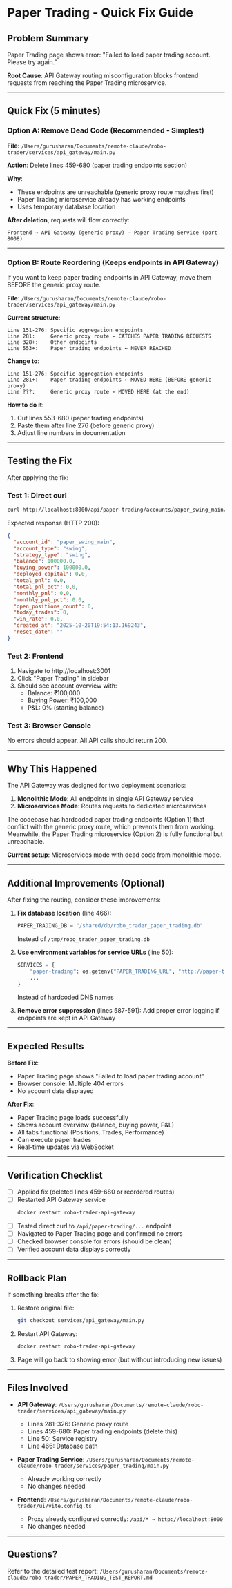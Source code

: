 # Paper Trading - Quick Fix Guide

## Problem Summary

Paper Trading page shows error: "Failed to load paper trading account. Please try again."

**Root Cause**: API Gateway routing misconfiguration blocks frontend requests from reaching the Paper Trading microservice.

---

## Quick Fix (5 minutes)

### Option A: Remove Dead Code (Recommended - Simplest)

**File**: `/Users/gurusharan/Documents/remote-claude/robo-trader/services/api_gateway/main.py`

**Action**: Delete lines 459-680 (paper trading endpoints section)

**Why**:
- These endpoints are unreachable (generic proxy route matches first)
- Paper Trading microservice already has working endpoints
- Uses temporary database location

**After deletion**, requests will flow correctly:
```
Frontend → API Gateway (generic proxy) → Paper Trading Service (port 8008)
```

---

### Option B: Route Reordering (Keeps endpoints in API Gateway)

If you want to keep paper trading endpoints in API Gateway, move them BEFORE the generic proxy route.

**File**: `/Users/gurusharan/Documents/remote-claude/robo-trader/services/api_gateway/main.py`

**Current structure**:
```
Line 151-276: Specific aggregation endpoints
Line 281:     Generic proxy route ← CATCHES PAPER TRADING REQUESTS
Line 328+:    Other endpoints
Line 553+:    Paper trading endpoints ← NEVER REACHED
```

**Change to**:
```
Line 151-276: Specific aggregation endpoints
Line 281+:    Paper trading endpoints ← MOVED HERE (BEFORE generic proxy)
Line ???:     Generic proxy route ← MOVED HERE (at the end)
```

**How to do it**:
1. Cut lines 553-680 (paper trading endpoints)
2. Paste them after line 276 (before generic proxy)
3. Adjust line numbers in documentation

---

## Testing the Fix

After applying the fix:

### Test 1: Direct curl
```bash
curl http://localhost:8000/api/paper-trading/accounts/paper_swing_main/overview
```

Expected response (HTTP 200):
```json
{
  "account_id": "paper_swing_main",
  "account_type": "swing",
  "strategy_type": "swing",
  "balance": 100000.0,
  "buying_power": 100000.0,
  "deployed_capital": 0.0,
  "total_pnl": 0.0,
  "total_pnl_pct": 0.0,
  "monthly_pnl": 0.0,
  "monthly_pnl_pct": 0.0,
  "open_positions_count": 0,
  "today_trades": 0,
  "win_rate": 0.0,
  "created_at": "2025-10-20T19:54:13.169243",
  "reset_date": ""
}
```

### Test 2: Frontend
1. Navigate to http://localhost:3001
2. Click "Paper Trading" in sidebar
3. Should see account overview with:
   - Balance: ₹100,000
   - Buying Power: ₹100,000
   - P&L: 0% (starting balance)

### Test 3: Browser Console
No errors should appear. All API calls should return 200.

---

## Why This Happened

The API Gateway was designed for two deployment scenarios:

1. **Monolithic Mode**: All endpoints in single API Gateway service
2. **Microservices Mode**: Routes requests to dedicated microservices

The codebase has hardcoded paper trading endpoints (Option 1) that conflict with the generic proxy route, which prevents them from working. Meanwhile, the Paper Trading microservice (Option 2) is fully functional but unreachable.

**Current setup**: Microservices mode with dead code from monolithic mode.

---

## Additional Improvements (Optional)

After fixing the routing, consider these improvements:

1. **Fix database location** (line 466):
   ```python
   PAPER_TRADING_DB = "/shared/db/robo_trader_paper_trading.db"
   ```
   Instead of `/tmp/robo_trader_paper_trading.db`

2. **Use environment variables for service URLs** (line 50):
   ```python
   SERVICES = {
       "paper-trading": os.getenv("PAPER_TRADING_URL", "http://paper-trading:8008"),
       ...
   }
   ```
   Instead of hardcoded DNS names

3. **Remove error suppression** (lines 587-591):
   Add proper error logging if endpoints are kept in API Gateway

---

## Expected Results

**Before Fix**:
- Paper Trading page shows "Failed to load paper trading account"
- Browser console: Multiple 404 errors
- No account data displayed

**After Fix**:
- Paper Trading page loads successfully
- Shows account overview (balance, buying power, P&L)
- All tabs functional (Positions, Trades, Performance)
- Can execute paper trades
- Real-time updates via WebSocket

---

## Verification Checklist

- [ ] Applied fix (deleted lines 459-680 or reordered routes)
- [ ] Restarted API Gateway service
  ```bash
  docker restart robo-trader-api-gateway
  ```
- [ ] Tested direct curl to `/api/paper-trading/...` endpoint
- [ ] Navigated to Paper Trading page and confirmed no errors
- [ ] Checked browser console for errors (should be clean)
- [ ] Verified account data displays correctly

---

## Rollback Plan

If something breaks after the fix:

1. Restore original file:
   ```bash
   git checkout services/api_gateway/main.py
   ```

2. Restart API Gateway:
   ```bash
   docker restart robo-trader-api-gateway
   ```

3. Page will go back to showing error (but without introducing new issues)

---

## Files Involved

- **API Gateway**: `/Users/gurusharan/Documents/remote-claude/robo-trader/services/api_gateway/main.py`
  - Lines 281-326: Generic proxy route
  - Lines 459-680: Paper trading endpoints (delete this)
  - Line 50: Service registry
  - Line 466: Database path

- **Paper Trading Service**: `/Users/gurusharan/Documents/remote-claude/robo-trader/services/paper_trading/main.py`
  - Already working correctly
  - No changes needed

- **Frontend**: `/Users/gurusharan/Documents/remote-claude/robo-trader/ui/vite.config.ts`
  - Proxy already configured correctly: `/api/* → http://localhost:8000`
  - No changes needed

---

## Questions?

Refer to the detailed test report: `/Users/gurusharan/Documents/remote-claude/robo-trader/PAPER_TRADING_TEST_REPORT.md`

